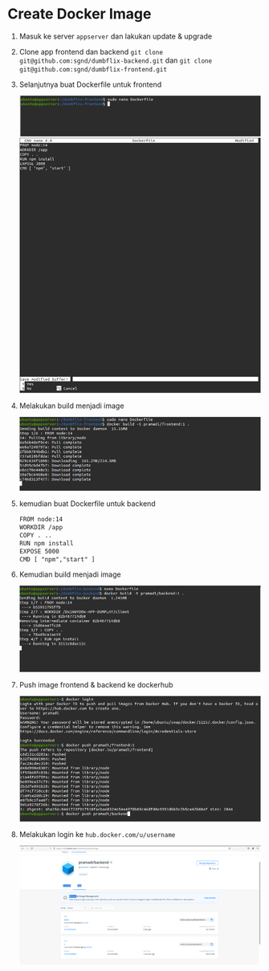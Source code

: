 # Create Docker Image

1. Masuk ke server `appserver` dan lakukan update & upgrade
2. Clone app frontend dan backend `git clone git@github.com:sgnd/dumbflix-backend.git` dan `git clone git@github.com:sgnd/dumbflix-frontend.git`

3. Selanjutnya buat Dockerfile untuk frontend

   ![Install Docker](assets/docker-image-1.png) <br />
   ![Install Docker](assets/docker-image-2.png) <br />

4. Melakukan build menjadi image

   ![Install Docker](assets/docker-image-3.png) <br />

5. kemudian buat Dockerfile untuk backend

   ```
   FROM node:14
   WORKDIR /app
   COPY . ..
   RUN npm install
   EXPOSE 5000
   CMD [ "npm","start" ]

   ```

6. Kemudian build menjadi image

   ![Install Docker](assets/docker-image-3.2.png) <br />

7. Push image frontend & backend ke dockerhub

   ![Install Docker](assets/docker-image-4.png) <br />

8. Melakukan login ke `hub.docker.com/u/username`

   ![Install Docker](assets/docker-image-5.png) <br />
